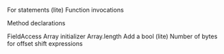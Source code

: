 For statements
(lite) Function invocations
<!-- Expressions -->
Method declarations
<!-- Quadruples -->
FieldAccess
Array initializer
Array.length
Add a bool
(lite) Number of bytes for offset
shift expressions
